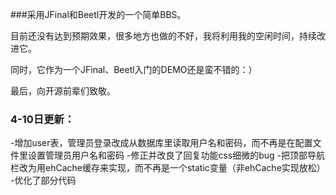 ###采用JFinal和Beetl开发的一个简单BBS。

目前还没有达到预期效果，很多地方也做的不好，我将利用我的空闲时间，持续改进它。

同时，它作为一个JFinal、Beetl入门的DEMO还是蛮不错的：）

最后，向开源前辈们致敬。

### 4-10日更新：
-增加user表，管理员登录改成从数据库里读取用户名和密码，而不再是在配置文件里设置管理员用户名和密码
-修正并改良了回复功能css细微的bug
-把顶部导航栏改为用ehCache缓存来实现，而不再是一个static变量（非ehCache实现放松）
-优化了部分代码

